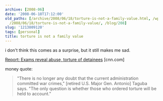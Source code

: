 ```yaml
---
archive: [2008-06]
date: '2008-06-18T17:12:00'
old_paths: [/archive/2008/06/18/torture-is-not-a-family-value.html, /wp/2008/06/18/torture-is-not-a-family-value/,
  /2008/06/18/torture-is-not-a-family-value/, /blog/208]
slug: '1213809120'
tags: [personal]
title: torture is not a family value
---
```


i don't think this comes as a surprise, but it still makes me sad.

[Report: Exams reveal abuse, torture of detainees][1] [cnn.com]

money quote:

> "There is no longer any doubt that the current administration committed
> war crimes," [retired U.S. Major Gen. Antonio] Taguba says. "The only
> question is whether those who ordered torture will be held to account."

[1]: http://www.cnn.com/2008/US/06/18/gitmo.detainees/index.html


